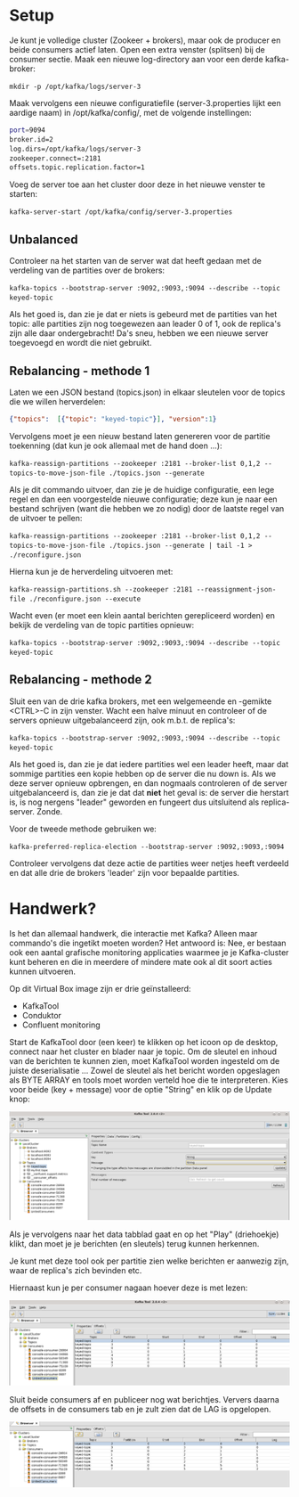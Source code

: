
# Setup
Je kunt je volledige cluster (Zookeer + brokers), maar ook de producer en beide consumers actief laten.
Open een extra venster (splitsen) bij de consumer sectie. Maak een nieuwe log-directory  aan voor een derde kafka-broker:

`
mkdir -p /opt/kafka/logs/server-3
`

Maak vervolgens een nieuwe configuratiefile (server-3.properties lijkt een aardige naam) in /opt/kafka/config/, met de volgende instellingen:
```bash
port=9094
broker.id=2
log.dirs=/opt/kafka/logs/server-3
zookeeper.connect=:2181
offsets.topic.replication.factor=1
```

Voeg de server toe aan het cluster door deze in het nieuwe venster te starten:

`kafka-server-start /opt/kafka/config/server-3.properties`

## Unbalanced
Controleer na het starten van de server wat dat heeft gedaan met de verdeling van de partities over de brokers:

`kafka-topics --bootstrap-server :9092,:9093,:9094 --describe --topic keyed-topic`

Als het goed is, dan zie je  dat er niets is gebeurd met de partities van het topic: alle partities zijn nog toegewezen aan leader 0 of 1, ook de replica's zijn alle daar ondergebracht!
Da's sneu, hebben we een nieuwe server toegevoegd en wordt die niet gebruikt.

## Rebalancing - methode 1
Laten we een JSON bestand (topics.json) in elkaar sleutelen voor de topics die we willen herverdelen:
```JSON
{"topics":  [{"topic": "keyed-topic"}], "version":1}
```
Vervolgens moet je een nieuw bestand laten genereren voor de partitie toekenning (dat kun je ook allemaal met de hand doen ...):

`kafka-reassign-partitions --zookeeper :2181 --broker-list 0,1,2 --topics-to-move-json-file ./topics.json --generate`

Als je dit commando uitvoer, dan zie je de huidige configuratie, een lege regel en dan een voorgestelde nieuwe configuratie; deze kun je naar een bestand schrijven (want die hebben we zo nodig) door de laatste regel van de uitvoer te pellen:

`kafka-reassign-partitions --zookeeper :2181 --broker-list 0,1,2 --topics-to-move-json-file ./topics.json --generate | tail -1 > ./reconfigure.json`

Hierna kun je de herverdeling uitvoeren met:

`kafka-reassign-partitions.sh --zookeeper :2181 --reassignment-json-file ./reconfigure.json --execute`

Wacht even (er moet een klein aantal berichten gerepliceerd worden) en bekijk de verdeling van de topic partities opnieuw:


`kafka-topics --bootstrap-server :9092,:9093,:9094 --describe --topic keyed-topic`

## Rebalancing - methode 2
Sluit een van de drie kafka brokers, met een welgemeende en -gemikte \<CTRL\>-C in zijn venster.
Wacht een halve minuut en controleer of de servers opnieuw uitgebalanceerd zijn, ook m.b.t. de replica's:

`kafka-topics --bootstrap-server :9092,:9093,:9094 --describe --topic keyed-topic`

Als het goed is, dan zie je dat iedere partities wel een leader heeft, maar dat sommige partities een kopie hebben op de server die nu down is.
Als we deze server opnieuw opbrengen, en dan nogmaals controleren of de server uitgebalanceerd is, dan zie je dat dat **niet** het geval is: de server die herstart is, is nog nergens "leader" geworden en fungeert dus uitsluitend als replica-server. Zonde.

Voor de tweede methode gebruiken we:

`kafka-preferred-replica-election --bootstrap-server :9092,:9093,:9094`

Controleer vervolgens dat deze actie de partities weer netjes heeft verdeeld en dat alle drie de brokers 'leader' zijn voor bepaalde partities.

# Handwerk?
Is het dan allemaal handwerk, die interactie met Kafka? Alleen maar commando's die ingetikt moeten worden?
Het antwoord is: Nee, er bestaan ook een aantal grafische monitoring applicaties waarmee je je Kafka-cluster kunt beheren en die in meerdere of mindere mate ook al dit soort acties kunnen uitvoeren.

Op dit Virtual Box image zijn er drie geïnstalleerd:
- KafkaTool
- Conduktor
- Confluent monitoring


Start de KafkaTool door (een keer) te klikken op het icoon op de desktop, connect naar het cluster en blader naar je topic. Om de sleutel en inhoud van de berichten te kunnen zien, moet KafkaTool worden ingesteld om de juiste deserialisatie ... Zowel de sleutel als het bericht worden opgeslagen als BYTE ARRAY en tools moet worden verteld hoe die te interpreteren. Kies voor beide (key + message) voor de optie "String" en klik op de Update knop:

![Update deserialisatie](../assets/Topic-inspection.png)

Als je vervolgens naar het data tabblad gaat en op het "Play" (driehoekje) klikt, dan moet je je berichten (en sleutels) terug kunnen herkennen.

Je kunt met deze tool ook per partitie zien welke berichten er aanwezig zijn, waar de replica's zich bevinden etc.

Hiernaast kun je per consumer nagaan hoever deze is met lezen:

![Achterblijven](../assets/consumer-offsets.png)

Sluit beide consumers af en publiceer nog wat berichtjes. Ververs daarna de offsets in de consumers tab en je zult zien dat de LAG is opgelopen.

![Achterblijvers](../assets/LaggingBehind.png)
